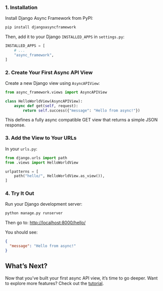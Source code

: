 ### 1. Installation

Install Django Async Framework from PyPI:

```bash
pip install djangoasyncframework
```

Then, add it to your Django `INSTALLED_APPS` in `settings.py`:

```python
INSTALLED_APPS = [
    # ...
    "async_framework",
]
```

### 2. Create Your First Async API View

Create a new Django view using `AsyncAPIView`:

```python
from async_framework.views import AsyncAPIView

class HelloWorldView(AsyncAPIView):
    async def get(self, request):
        return self.success({"message": "Hello from async!"})
```

This defines a fully async compatible GET view that returns a simple JSON response.

### 3. Add the View to Your URLs

In your `urls.py`:

```python
from django.urls import path
from .views import HelloWorldView

urlpatterns = [
    path("hello/", HelloWorldView.as_view()),
]
```

### 4. Try It Out

Run your Django development server:

```bash
python manage.py runserver
```

Then go to: [http://localhost:8000/hello/](http://localhost:8000/hello/)

You should see:

```json
{
  "message": "Hello from async!"
}
```

## What’s Next?

Now that you’ve built your first async API view, it’s time to go deeper.
Want to explore more features? Check out the [tutorial](tutorial/asyncview.md).